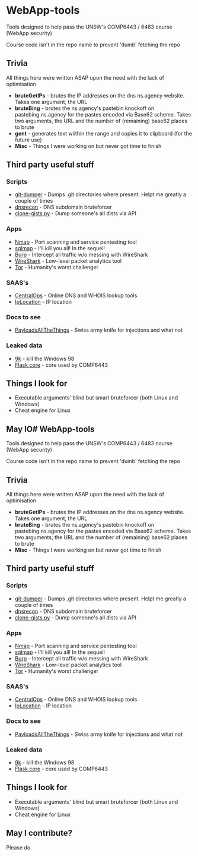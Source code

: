 # WebApp-tools
Tools designed to help pass the UNSW's COMP6443 / 6483 course (WebApp security)

Course code isn't in the repo name to prevent 'dumb' fetching the repo

## Trivia
All things here were written ASAP upon the need with the lack of optimisation

* **bruteGetIPs** - brutes the IP addresses on the dns ns.agency website. Takes one argument, the URL
* **bruteBing** - brutes the ns.agency's pastebin knockoff on pastebing.ns.agency for the pastes encoded via Base62 scheme.  Takes two arguments, the URL and the number of (remaining) base62 places to brute
* **gent** - generates text wiithin the range and copies it to clipboard (for the future use)
* **Misc** - Things I were working on but never got time to finish

## Third party useful stuff
### Scripts
* [git-dumper](https://github.com/arthaud/git-dumper) - Dumps .git directories where present. Helpt me greatly a couple of times
* [dnsrecon](https://github.com/darkoperator/dnsrecon) - DNS subdomain bruteforcer
* [clone-gists.py](https://gist.github.com/SpotlightKid/042491a9a2987af04a5a) - Dump someone's all dists via API

### Apps
* [Nmap](https://nmap.org/) - Port scanning and service pentesting tool
* [sqlmap](http://sqlmap.org/) - I'll kill you all! In the sequel!
* [Burp](https://portswigger.net/burp/communitydownload) - Intercept all traffic w/o messing with WireShark
* [WireShark](https://www.wireshark.org/) - Low-level packet analytics tool
* [Tor](https://www.torproject.org) - Humanity's worst challenger

### SAAS's
* [CentralOps](https://centralops.net/co/) - Online DNS and WHOIS lookup tools
* [IpLocation](https://www.iplocation.net/) - IP location

### Docs to see
* [PayloadsAllTheThings](https://github.com/swisskyrepo/PayloadsAllTheThings) - Swiss army knife for injections and what not

### Leaked data
* [9k](9k) - kill the Windows 98 
* [Flask core](https://github.com/secedu/flask-core) - core used by COMP6443

## Things I look for
* Executable arguments' blind but smart bruteforcer (both Linux and Windows)
* Cheat engine for Linux

## May IO# WebApp-tools
Tools designed to help pass the UNSW's COMP6443 / 6483 course (WebApp security)

Course code isn't in the repo name to prevent 'dumb' fetching the repo

## Trivia
All things here were written ASAP upon the need with the lack of optimisation

* **bruteGetIPs** - brutes the IP addresses on the dns ns.agency website. Takes one argument, the URL
* **bruteBing** - brutes the ns.agency's pastebin knockoff on pastebing.ns.agency for the pastes encoded via Base62 scheme.  Takes two arguments, the URL and the number of (remaining) base62 places to brute
* **Misc** - Things I were working on but never got time to finish

## Third party useful stuff
### Scripts
* [git-dumper](https://github.com/arthaud/git-dumper) - Dumps .git directories where present. Helpt me greatly a couple of times
* [dnsrecon](https://github.com/darkoperator/dnsrecon) - DNS subdomain bruteforcer
* [clone-gists.py](https://gist.github.com/SpotlightKid/042491a9a2987af04a5a) - Dump someone's all dists via API

### Apps
* [Nmap](https://nmap.org/) - Port scanning and service pentesting tool
* [sqlmap](http://sqlmap.org/) - I'll kill you all! In the sequel!
* [Burp](https://portswigger.net/burp/communitydownload) - Intercept all traffic w/o messing with WireShark
* [WireShark](https://www.wireshark.org/) - Low-level packet analytics tool
* [Tor](https://www.torproject.org) - Humanity's worst challenger

### SAAS's
* [CentralOps](https://centralops.net/co/) - Online DNS and WHOIS lookup tools
* [IpLocation](https://www.iplocation.net/) - IP location

### Docs to see
* [PayloadsAllTheThings](https://github.com/swisskyrepo/PayloadsAllTheThings) - Swiss army knife for injections and what not

### Leaked data
* [9k](9k) - kill the Windows 98 
* [Flask core](https://github.com/secedu/flask-core) - core used by COMP6443

## Things I look for
* Executable arguments' blind but smart bruteforcer (both Linux and Windows)
* Cheat engine for Linux

## May I contribute?
Please do 
